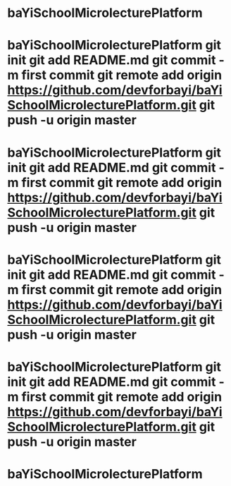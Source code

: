 # baYiSchoolMicrolecturePlatform
# baYiSchoolMicrolecturePlatform git init git add README.md git commit -m first commit git remote add origin https://github.com/devforbayi/baYiSchoolMicrolecturePlatform.git git push -u origin master
# baYiSchoolMicrolecturePlatform git init git add README.md git commit -m first commit git remote add origin https://github.com/devforbayi/baYiSchoolMicrolecturePlatform.git git push -u origin master
# baYiSchoolMicrolecturePlatform git init git add README.md git commit -m first commit git remote add origin https://github.com/devforbayi/baYiSchoolMicrolecturePlatform.git git push -u origin master
# baYiSchoolMicrolecturePlatform git init git add README.md git commit -m first commit git remote add origin https://github.com/devforbayi/baYiSchoolMicrolecturePlatform.git git push -u origin master
# baYiSchoolMicrolecturePlatform

